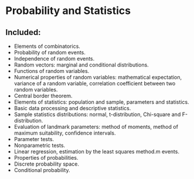 # Probability and Statistics
## Included:
- Elements of combinatorics. 
- Probability of random events.
- Independence of random events.
- Random vectors: marginal and conditional distributions. 
- Functions of random variables.
- Numerical properties of random variables: mathematical expectation, variance of a random variable, correlation coefficient between two random variables.
- Central border theorem.
- Elements of statistics: population and sample, parameters and statistics.
- Basic data processing and descriptive statistics.
- Sample statistics distributions: normal, t-distribution, Chi-square and F-distribution.
- Evaluation of landmark parameters: method of moments, method of maximum suitability, confidence intervals. 
- Parameter tests.
- Nonparametric tests.
- Linear regression, estimation by the least squares method.m events. 
- Properties of probabilities. 
- Discrete probability space. 
- Conditional probability.


